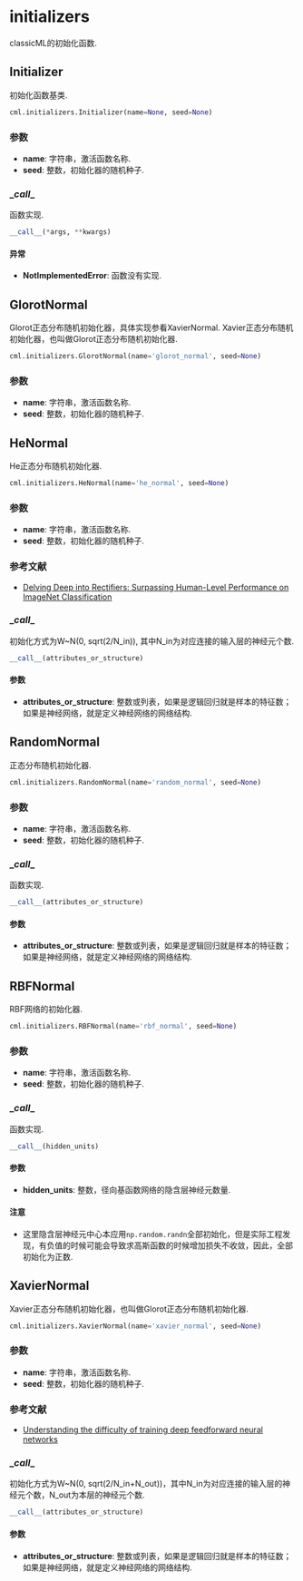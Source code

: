 # initializers

classicML的初始化函数.

## Initializer

初始化函数基类.

```python
cml.initializers.Initializer(name=None, seed=None)
```

### 参数

* <b>name</b>: 字符串，激活函数名称.
* <b>seed</b>: 整数，初始化器的随机种子.

### \__call__

函数实现.

```python
__call__(*args, **kwargs)
```

#### 异常

* <b>NotImplementedError</b>: 函数没有实现.

## GlorotNormal

Glorot正态分布随机初始化器，具体实现参看XavierNormal. Xavier正态分布随机初始化器，也叫做Glorot正态分布随机初始化器.

```python
cml.initializers.GlorotNormal(name='glorot_normal', seed=None)
```

### 参数

- <b>name</b>: 字符串，激活函数名称.
- <b>seed</b>: 整数，初始化器的随机种子.

## HeNormal

He正态分布随机初始化器.

```python
cml.initializers.HeNormal(name='he_normal', seed=None)
```

### 参数

* <b>name</b>: 字符串，激活函数名称.
* <b>seed</b>: 整数，初始化器的随机种子.

###  参考文献

* [Delving Deep into Rectifiers: Surpassing Human-Level Performance on ImageNet Classification](https://www.cv-foundation.org/openaccess/content_iccv_2015/html/He_Delving_Deep_into_ICCV_2015_paper.html) 

### \__call__

初始化方式为W~N(0, sqrt(2/N_in)), 其中N_in为对应连接的输入层的神经元个数.

```python
__call__(attributes_or_structure)
```

#### 参数

* <b>attributes_or_structure</b>: 整数或列表，如果是逻辑回归就是样本的特征数；如果是神经网络，就是定义神经网络的网络结构.

## RandomNormal

正态分布随机初始化器.

```python
cml.initializers.RandomNormal(name='random_normal', seed=None)
```

### 参数

* <b>name</b>: 字符串，激活函数名称.
* <b>seed</b>: 整数，初始化器的随机种子.

### \__call__

函数实现.

```python
__call__(attributes_or_structure)
```

#### 参数

* <b>attributes_or_structure</b>: 整数或列表，如果是逻辑回归就是样本的特征数；如果是神经网络，就是定义神经网络的网络结构.

## RBFNormal

RBF网络的初始化器.

```python
cml.initializers.RBFNormal(name='rbf_normal', seed=None)
```

### 参数

* <b>name</b>: 字符串，激活函数名称.
* <b>seed</b>: 整数，初始化器的随机种子.

### \__call__

函数实现.

```python
__call__(hidden_units)
```

#### 参数

* <b>hidden_units</b>: 整数，径向基函数网络的隐含层神经元数量.

#### 注意

* 这里隐含层神经元中心本应用```np.random.randn```全部初始化，但是实际工程发现，有负值的时候可能会导致求高斯函数的时候增加损失不收敛，因此，全部初始化为正数.

## XavierNormal

Xavier正态分布随机初始化器，也叫做Glorot正态分布随机初始化器.

```python
cml.initializers.XavierNormal(name='xavier_normal', seed=None)
```

### 参数

* <b>name</b>: 字符串，激活函数名称.
* <b>seed</b>: 整数，初始化器的随机种子.

###  参考文献

* [Understanding the difficulty of training deep feedforward neural networks](http://proceedings.mlr.press/v9/glorot10a.html)

### \__call__

初始化方式为W~N(0, sqrt(2/N_in+N_out))，其中N_in为对应连接的输入层的神经元个数，N_out为本层的神经元个数.

```python
__call__(attributes_or_structure)
```

#### 参数

* <b>attributes_or_structure</b>: 整数或列表，如果是逻辑回归就是样本的特征数；如果是神经网络，就是定义神经网络的网络结构.